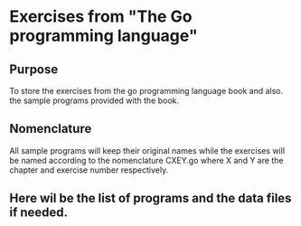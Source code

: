 # Exercises from "The Go programming language"

## Purpose

To store the exercises from the go programming language book and also. the 
sample programs provided with the book.

## Nomenclature

All sample programs will keep their original names while the exercises will be
named according to the nomenclature CXEY.go where X and Y are the chapter and 
exercise number respectively.

## Here wil be the list of programs and the data files if needed.
